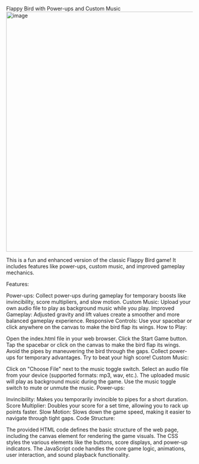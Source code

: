 Flappy Bird with Power-ups and Custom Music 
<img width="648" alt="image" src="https://github.com/user-attachments/assets/64827e60-1bc6-405e-8595-f5ce569fdd5f">

This is a fun and enhanced version of the classic Flappy Bird game! It includes features like power-ups, custom music, and improved gameplay mechanics.

Features:

Power-ups: Collect power-ups during gameplay for temporary boosts like invincibility, score multipliers, and slow motion.
Custom Music: Upload your own audio file to play as background music while you play.
Improved Gameplay: Adjusted gravity and lift values create a smoother and more balanced gameplay experience.
Responsive Controls: Use your spacebar or click anywhere on the canvas to make the bird flap its wings.
How to Play:

Open the index.html file in your web browser.
Click the Start Game button.
Tap the spacebar or click on the canvas to make the bird flap its wings.
Avoid the pipes by maneuvering the bird through the gaps.
Collect power-ups for temporary advantages.
Try to beat your high score!
Custom Music:

Click on "Choose File" next to the music toggle switch.
Select an audio file from your device (supported formats: mp3, wav, etc.).
The uploaded music will play as background music during the game.
Use the music toggle switch to mute or unmute the music.
Power-ups:

Invincibility: Makes you temporarily invincible to pipes for a short duration.
Score Multiplier: Doubles your score for a set time, allowing you to rack up points faster.
Slow Motion: Slows down the game speed, making it easier to navigate through tight gaps.
Code Structure:

The provided HTML code defines the basic structure of the web page, including the canvas element for rendering the game visuals. The CSS styles the various elements like the buttons, score displays, and power-up indicators.  The JavaScript code handles the core game logic, animations, user interaction, and sound playback functionality.

